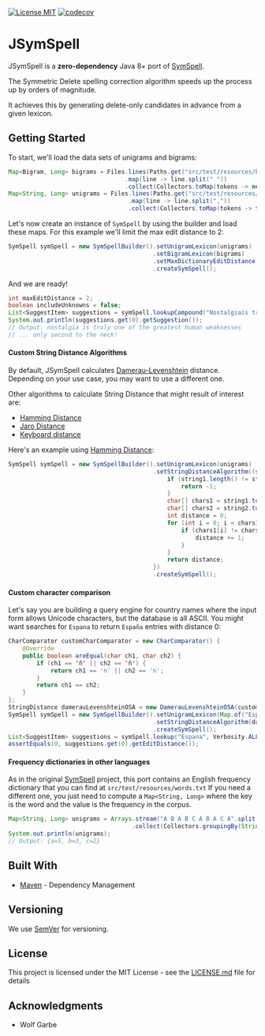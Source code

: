 [![License MIT](https://img.shields.io/badge/license-MIT-blue.svg)](LICENSE)
[![codecov](https://codecov.io/gh/rxp90/jsymspell/branch/master/graph/badge.svg)](https://codecov.io/gh/rxp90/jsymspell)
# JSymSpell

JSymSpell is a **zero-dependency** Java 8+ port of [SymSpell](https://github.com/wolfgarbe/SymSpell "SymSpell: 1 million times faster through Symmetric Delete spelling correction algorithm").

The Symmetric Delete spelling correction algorithm speeds up the process up by orders of magnitude.

It achieves this by generating delete-only candidates in advance from a given lexicon.

## Getting Started

To start, we'll load the data sets of unigrams and bigrams:

```java
Map<Bigram, Long> bigrams = Files.lines(Paths.get("src/test/resources/bigrams.txt"))
                                 .map(line -> line.split(" "))
                                 .collect(Collectors.toMap(tokens -> new Bigram(tokens[0], tokens[1]), tokens -> Long.parseLong(tokens[2])));
Map<String, Long> unigrams = Files.lines(Paths.get("src/test/resources/words.txt"))
                                  .map(line -> line.split(","))
                                  .collect(Collectors.toMap(tokens -> tokens[0], tokens -> Long.parseLong(tokens[1])));
```

Let's now create an instance of `SymSpell` by using the builder and load these maps. For this example we'll limit the max edit distance to 2:
```java
SymSpell symSpell = new SymSpellBuilder().setUnigramLexicon(unigrams)
                                         .setBigramLexicon(bigrams)
                                         .setMaxDictionaryEditDistance(2)
                                         .createSymSpell();
```

And we are ready!
```java
int maxEditDistance = 2;
boolean includeUnknowns = false;
List<SuggestItem> suggestions = symSpell.lookupCompound("Nostalgiais truly one of th greatests human weakneses", maxEditDistance, includeUnknowns);
System.out.println(suggestions.get(0).getSuggestion());
// Output: nostalgia is truly one of the greatest human weaknesses
// ... only second to the neck!
```

#### Custom String Distance Algorithms
By default, JSymSpell calculates [Damerau-Levenshtein](https://en.wikipedia.org/wiki/Damerau%E2%80%93Levenshtein_distance) distance. Depending on your use case, you may want to use a different one.

Other algorithms to calculate String Distance that might result of interest are:
* [Hamming Distance](https://en.wikipedia.org/wiki/Hamming_distance)
* [Jaro Distance](https://en.wikipedia.org/wiki/Jaro%E2%80%93Winkler_distance)
* [Keyboard distance](https://metacpan.org/pod/release/KRBURTON/String-KeyboardDistance-1.01/KeyboardDistance.pm)

Here's an example using [Hamming Distance](https://en.wikipedia.org/wiki/Hamming_distance):
```java
SymSpell symSpell = new SymSpellBuilder().setUnigramLexicon(unigrams)
                                         .setStringDistanceAlgorithm((string1, string2, maxDistance) -> {
                                             if (string1.length() != string2.length()){
                                                 return -1;
                                             }
                                             char[] chars1 = string1.toCharArray();
                                             char[] chars2 = string2.toCharArray();
                                             int distance = 0;
                                             for (int i = 0; i < chars1.length; i++) {
                                                 if (chars1[i] != chars2[i]) {
                                                     distance += 1;
                                                 }
                                             }
                                             return distance;
                                         })
                                         .createSymSpell();
```
#### Custom character comparison
Let's say you are building a query engine for country names where the input form allows Unicode characters, but the database is all ASCII.
You might want searches for `Espana` to return `España` entries with distance 0:
```java
CharComparator customCharComparator = new CharComparator() {
    @Override
    public boolean areEqual(char ch1, char ch2) {
        if (ch1 == 'ñ' || ch2 == 'ñ') {
            return ch1 == 'n' || ch2 == 'n';
        }
        return ch1 == ch2;
    }
};
StringDistance damerauLevenshteinOSA = new DamerauLevenshteinOSA(customCharComparator);
SymSpell symSpell = new SymSpellBuilder().setUnigramLexicon(Map.of("España", 10L))
                                         .setStringDistanceAlgorithm(damerauLevenshteinOSA)
                                         .createSymSpell();
List<SuggestItem> suggestions = symSpell.lookup("Espana", Verbosity.ALL);
assertEquals(0, suggestions.get(0).getEditDistance());
```

#### Frequency dictionaries in other languages
As in the original [SymSpell](https://github.com/wolfgarbe/SymSpell/blob/master/SymSpell/frequency_dictionary_en_82_765.txt) project, this port contains an English frequency dictionary that you can find at `src/test/resources/words.txt`
If you need a different one, you just need to compute a `Map<String, Long>` where the key is the word and the value is the frequency in the corpus.

```java
Map<String, Long> unigrams = Arrays.stream("A B A B C A B A C A".split(" "))
                                   .collect(Collectors.groupingBy(String::toLowerCase, Collectors.counting()));
System.out.println(unigrams);
// Output: {a=5, b=3, c=2}
```
## Built With

* [Maven](https://maven.apache.org/) - Dependency Management

## Versioning

We use [SemVer](http://semver.org/) for versioning.

## License

This project is licensed under the MIT License - see the [LICENSE.md](LICENSE) file for details

## Acknowledgments

* Wolf Garbe
